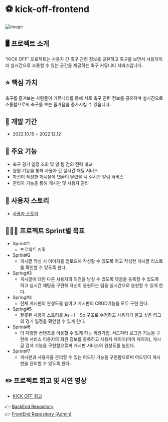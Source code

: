 # ⚽️ kick-off-frontend

![image](https://user-images.githubusercontent.com/104769120/210559166-5ba43ecf-f7b0-4d44-b701-a4070a069e9b.png)

## 🖥 프로젝트 소개
“KiCK OFF” 프로젝트는 사용자 간 축구 관련 정보를 공유하고 축구를 보면서 사용자끼리 실시간으로 소통할 수 있는 공간을 제공하는 축구 커뮤니티 서비스입니다.

## ⭐️ 핵심 가치
축구를 즐겨보는 사람들이 커뮤니티를 통해 서로 축구 관련 정보를 공유하며 실시간으로 소통함으로써 축구를 보는 즐거움을 증가시킬 수 있습니다.

## 📆 개발 기간
- 2022.10.15 ~ 2022.12.12

## 📖 주요 기능
- 축구 경기 일정 조회 및 양 팀 간의 전력 비교 
- 응원 기능을 통해 사용자 간 실시간 채팅 서비스
- 자신이 작성한 게시물에 댓글이 달렸을 시 실시간 알림 서비스
- 관리자 기능을 통해 게시판 및 사용자 관리 

## 📝 사용자 스토리
- [사용자 스토리](https://husky-frog-c26.notion.site/00b9fc88fd614ca495266ebbcd55f46f)
  
## 🏃🏻‍♂️ 프로젝트 Sprint별 목표 
- Sprint#1
  - 프로젝트 기획
- Sprint#2
  - 게시글 작성 시 이미지를 업로드해 작성할 수 있도록 하고 작성한 게시글 리스트를 확인할 수 있도록 한다.
- Spring#3
  - 게시글에 대한 다른 사용자의 의견을 남길 수 있도록 댓글을 등록할 수 있도록 하고 실시간 채팅을 구현해 자신이 응원하는 팀을 실시간으로 응원할 수 있게 한다.
- Spring#4
  - 전체 게시판의 완성도를 높이고 게시판의 CRUD기능을 모두 구현 한다.
- Spring#5
  - 잘못된 사용자 스토리를 As - I - So 구조로 수정하고 사용자가 알고 싶은 리그의 경기 일정을 확인할 수 있게 한다.
- Sprint#6
  - 더 다양한 컨텐츠를 이용할 수 있게 하는 회원가입, 서드파티 로그인 기능을 구현해 서비스 이용자의 회원 정보를 등록하고 사용자 페이지(마이 페이지), 게시글 검색 기능을 구현함으로써 게시판 서비스의 완성도를 높인다.
- Sprint#7
  - 게시판과 사용자를 관리할 수 있는 어드민 기능을 구현함으로써 어드민이 게시판을 관리할 수 있도록 한다.


## ✏️ 프로젝트 회고 및 시연 영상
- [KiCK OFF 회고](https://seungjjun.tistory.com/220)

👉 [BackEnd Repository](https://github.com/seungjjun/kick-off-backend)
<br>
👉 [FrontEnd Repository (Admin)](https://github.com/seungjjun/kick-off-admin)
 
